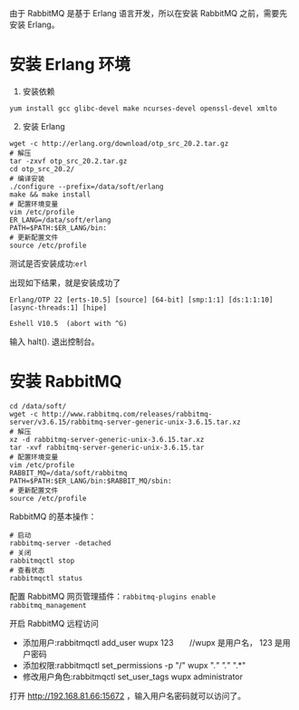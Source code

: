 由于 RabbitMQ 是基于 Erlang 语言开发，所以在安装 RabbitMQ 之前，需要先安装 Erlang。

# 安装 Erlang 环境
1. 安装依赖
```
yum install gcc glibc-devel make ncurses-devel openssl-devel xmlto
```

2. 安装 Erlang
```
wget -c http://erlang.org/download/otp_src_20.2.tar.gz
# 解压
tar -zxvf otp_src_20.2.tar.gz
cd otp_src_20.2/
# 编译安装
./configure --prefix=/data/soft/erlang
make && make install
# 配置环境变量
vim /etc/profile
ER_LANG=/data/soft/erlang
PATH=$PATH:$ER_LANG/bin:
# 更新配置文件
source /etc/profile
```

测试是否安装成功:`erl`

出现如下结果，就是安装成功了
```
Erlang/OTP 22 [erts-10.5] [source] [64-bit] [smp:1:1] [ds:1:1:10] [async-threads:1] [hipe]

Eshell V10.5  (abort with ^G)
```

输入 halt().  退出控制台。

# 安装 RabbitMQ
```
cd /data/soft/
wget -c http://www.rabbitmq.com/releases/rabbitmq-server/v3.6.15/rabbitmq-server-generic-unix-3.6.15.tar.xz
# 解压
xz -d rabbitmq-server-generic-unix-3.6.15.tar.xz 
tar -xvf rabbitmq-server-generic-unix-3.6.15.tar
# 配置环境变量
vim /etc/profile
RABBIT_MQ=/data/soft/rabbitmq
PATH=$PATH:$ER_LANG/bin:$RABBIT_MQ/sbin:
# 更新配置文件
source /etc/profile
```

RabbitMQ 的基本操作：
```
# 启动
rabbitmq-server -detached
# 关闭
rabbitmqctl stop
# 查看状态
rabbitmqctl status
```

配置 RabbitMQ 网页管理插件：`rabbitmq-plugins enable rabbitmq_management`

开启 RabbitMQ 远程访问
- 添加用户:rabbitmqctl add_user wupx 123　　//wupx 是用户名， 123 是用户密码
- 添加权限:rabbitmqctl set_permissions -p "/" wupx ".*" ".*" ".*"
- 修改用户角色:rabbitmqctl set_user_tags wupx administrator

打开 http://192.168.81.66:15672 ，输入用户名密码就可以访问了。